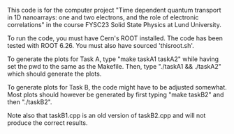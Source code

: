 This code is for the computer project "Time dependent quantum transport in 1D nanoarrays:
one and two electrons, and the role of electronic correlations" in the course FYSC23 Solid State Physics at Lund University.

To run the code, you must have Cern's ROOT installed. The code has been tested with ROOT 6.26. You must also have sourced 'thisroot.sh'.

To generate the plots for Task A, type "make taskA1 taskA2" while having set the pwd to the same as the Makefile. Then, type "./taskA1 && ./taskA2" which should generate the plots. 

To generate plots for Task B, the code might have to be adjusted somewhat. Most plots should however be generated by first typing "make taskB2" and then "./taskB2". 


Note also that taskB1.cpp is an old version of taskB2.cpp and will not produce the correct results.
